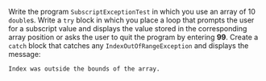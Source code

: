 Write the program `SubscriptExceptionTest` in which you use an array of 10 `double`s. Write a `try` block in which you
place a loop that prompts the user for a subscript value and displays the value stored in the corresponding array position or asks the user to quit the program by entering **99**. Create a `catch` block that catches any `IndexOutOfRangeException` and displays the message:
```
Index was outside the bounds of the array.
``` 
